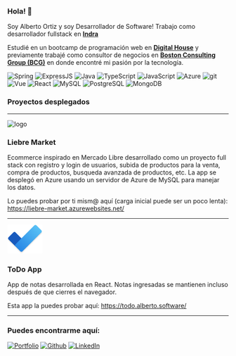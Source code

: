 <!---
  <img alt="AWS" src="https://img.shields.io/badge/-AWS-373F56?logo=aws&logoColor=white" />
-->

### Hola! 👋

<p>Soy Alberto Ortiz y soy Desarrollador de Software! Trabajo como desarrollador fullstack en <a href="https://www.indracompany.com/"><b>Indra</b></a></p>
<p>Estudié en un bootcamp de programación web en <a href="https://www.digitalhouse.com/"><b>Digital House</b></a> y previamente trabajé como consultor de negocios en <a href="https://www.bcg.com/about/overview"><b>Boston Consulting Group (BCG)</b></a> en donde encontré mi pasión por la tecnología.</p>

<p>
  <img alt="Spring" src="https://img.shields.io/badge/-Spring-%236DB33F.svg?style=plastic&logo=spring&logoColor=white" />
  <img alt="ExpressJS" src="https://img.shields.io/badge/ExpressJS-%23404d59.svg?style=plastic&logo=express&logoColor=%2361DAFB" />
  <img alt="Java" src="https://img.shields.io/badge/-Java-%23ED8B00.svg?style=plastic&logo=java&logoColor=white" />
  <img alt="TypeScript" src="https://img.shields.io/badge/TypeScript-%23007ACC.svg?style=plastic&logo=typescript&logoColor=white" />
  <img alt="JavaScript" src="https://img.shields.io/badge/JavaScript-%23323330.svg?style=plastic&logo=javascript&logoColor=%23F7DF1E" />
  <img alt="Azure" src="https://img.shields.io/badge/Azure-%230072C6.svg?style=plastic&logo=microsoftazure&logoColor=white" />
  <img alt="git" src="https://img.shields.io/badge/-Git-F05032?style=plastic&logo=git&logoColor=white" />
  <img alt="Vue" src="https://img.shields.io/badge/Vuejs-%2335495e.svg?style=plastic&logo=vuedotjs&logoColor=%234FC08D" />
  <img alt="React" src="https://img.shields.io/badge/-React-%2320232a.svg?style=plastic&logo=react&logoColor=%2361DAFB" />
<!--
  <img alt="Docker" src="https://img.shields.io/badge/-Docker-46a2f1?style=plastic&logo=docker&logoColor=white" />
-->
  <img alt="MySQL" src="https://img.shields.io/badge/MySQL-00000F?style=plastic&logo=mysql&logoColor=white" />
  <img alt="PostgreSQL" src="https://img.shields.io/badge/PostgreSQL-%23316192.svg?style=plastic&logo=postgresql&logoColor=white)" />
  <img alt="MongoDB" src="https://img.shields.io/badge/MongoDB-%234ea94b.svg?style=plastic&logo=mongodb&logoColor=white" />
</p>

### Proyectos desplegados

---

<img alt="logo" height="65px" src="https://raw.githubusercontent.com/tizor98/liebre-market/00273244bf161878119fb1cb08b083ba81063aff/public/img/logo-mercado-liebre.svg" />

<h3>Liebre Market</h3>

Ecommerce inspirado en Mercado Libre desarrollado como un proyecto full stack con registro y login de usuarios, subida de productos para la venta, compra de productos, busqueda avanzada de productos, etc. La app se desplegó en Azure usando un servidor de Azure de MySQL para manejar los datos.

Lo puedes probar por ti mism@ aquí (carga inicial puede ser un poco lenta): https://liebre-market.azurewebsites.net/

---

<img alt="logo" height="65px" src="https://github.com/tizor98/to-do/blob/main/public/logo.png?raw=true" />

<h3>ToDo App</h3>

App de notas desarrollada en React. Notas ingresadas se mantienen incluso después de que cierres el navegador.

Esta app la puedes probar aquí: https://todo.alberto.software/

---

<h3>Puedes encontrarme aquí:</h3>
<p>
  <a href="https://www.alberto.software" target="_blank"><img alt="Portfolio" src="https://img.shields.io/badge/Website-%23000000.svg?style=for-the-badge&logo=firefox&logoColor=#FF7139" /></a>
  <a href="https://github.com/tizor98" target="_blank"><img alt="Github" src="https://img.shields.io/badge/GitHub-%2312100E.svg?&style=for-the-badge&logo=Github&logoColor=white" /></a>
  <a href="https://www.linkedin.com/in/baob/" target="_blank"><img alt="LinkedIn" src="https://img.shields.io/badge/linkedin-%230077B5.svg?&style=for-the-badge&logo=linkedin&logoColor=white" /></a>
</p>
